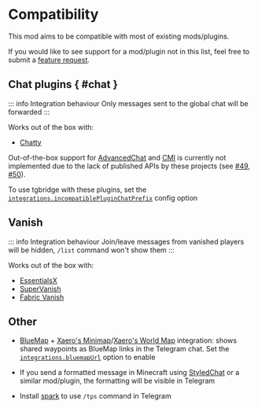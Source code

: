 # Compatibility

This mod aims to be compatible with most of existing mods/plugins.

If you would like to see support for a mod/plugin not in this list,
feel free to submit a [feature request](https://github.com/vanutp/tgbridge/issues/new?template=feature_request.yml).

## Chat plugins { #chat }

::: info Integration behaviour
Only messages sent to the global chat will be forwarded
:::

Works out of the box with:

- [Chatty](https://www.spigotmc.org/resources/chatty-lightweight-universal-bukkit-chat-system-solution-1-7-10-1-20.59411/)

Out-of-the-box support for [AdvancedChat](https://www.spigotmc.org/resources/1-17-1-21-4-%E2%AD%95-advancedchat-%E2%AD%95-ai-powered-chat-moderation-%E2%AD%90-chat-format-%E2%9C%85-50-major-features.116061/)
and [CMI](https://www.spigotmc.org/resources/cmi-300-commands-insane-kits-portals-essentials-economy-mysql-sqlite-much-more.3742/)
is currently not implemented due to the lack of published APIs by these projects
(see [#49](https://github.com/vanutp/tgbridge/issues/49), [#50](https://github.com/vanutp/tgbridge/issues/50)).

To use tgbridge with these plugins, set the [`integrations.incompatiblePluginChatPrefix`](/en/reference#integrations-incompatiblepluginchatprefix)
config option
<!-- TODO: add config reference link -->

## Vanish

::: info Integration behaviour
Join/leave messages from vanished players will be hidden, `/list` command won't show them
:::

Works out of the box with:

- [EssentialsX](https://modrinth.com/plugin/essentialsx)
- [SuperVanish](https://www.spigotmc.org/resources/supervanish-be-invisible.1331/)
- [Fabric Vanish](https://modrinth.com/mod/vanish)

## Other

- [BlueMap](https://modrinth.com/plugin/bluemap) +
  [Xaero's Minimap](https://modrinth.com/mod/xaeros-minimap)/[Xaero's World Map](https://modrinth.com/mod/xaeros-world-map) integration:
  shows shared waypoints as BlueMap links in the Telegram chat. Set the [`integrations.bluemapUrl`](/en/reference#integrations-bluemapurl)
  option to enable
<!-- TODO: add config reference link -->

- If you send a formatted message in Minecraft using [StyledChat](https://modrinth.com/mod/styled-chat)
  or a similar mod/plugin, the formatting will be visible in Telegram 

- Install [spark](https://modrinth.com/mod/spark) to use `/tps` command in Telegram
